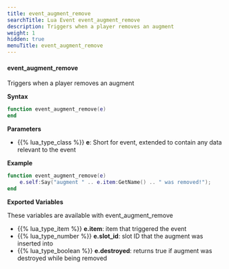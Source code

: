 ```yaml
---
title: event_augment_remove
searchTitle: Lua Event event_augment_remove
description: Triggers when a player removes an augment
weight: 1
hidden: true
menuTitle: event_augment_remove
---
```


#### event_augment_remove

Triggers when a player removes an augment

**Syntax**
```lua
function event_augment_remove(e)
end
```

**Parameters**
- {{% lua_type_class %}} **e**: Short for event, extended to contain any data relevant to the event

**Example**

```lua
function event_augment_remove(e)
    e.self:Say("augment " .. e.item:GetName() .. " was removed!");
end
```

**Exported Variables**

These variables are available with event_augment_remove
- {{% lua_type_item %}} **e.item**: item that triggered the event
- {{% lua_type_number %}} **e.slot_id**: slot ID that the augment was inserted into
- {{% lua_type_boolean %}} **e.destroyed**: returns true if augment was destroyed while being removed